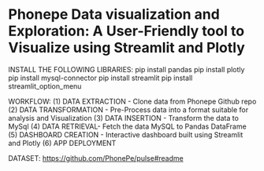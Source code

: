 # Phonepe Data visualization and Exploration: A User-Friendly tool to Visualize using Streamlit and Plotly

INSTALL THE FOLLOWING LIBRARIES:
pip install pandas 
pip install plotly
pip install  mysql-connector
pip install streamlit
pip install  streamlit_option_menu


WORKFLOW:
(1) DATA EXTRACTION - Clone data from Phonepe Github repo
(2) DATA TRANSFORMATION - Pre-Process data into a format suitable for analysis and Visualization
(3) DATA INSERTION - Transform the data to MySql
(4) DATA RETRIEVAL- Fetch the data MySQL to Pandas DataFrame
(5) DASHBOARD CREATION - Interactive dashboard built using Streamlit and Plotly
(6) APP DEPLOYMENT 

DATASET:
https://github.com/PhonePe/pulse#readme
